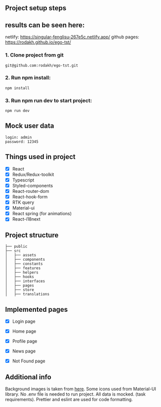 ## Project setup steps

## results can be seen here: 
netlify: https://singular-fenglisu-267e5c.netlify.app/
github pages: https://rodakh.github.io/ego-tst/

### 1. Clone project from git

```
git@github.com:rodakh/ego-tst.git
```

### 2. Run npm install:

```
npm install
```

### 3. Run npm run dev to start project:

```
npm run dev
```

## Mock user data

```
login: admin
password: 12345
```

## Things used in project

- [x] React
- [x] Redux/Redux-toolkit
- [x] Typescript
- [x] Styled-components
- [x] React-router-dom
- [x] React-hook-form
- [x] RTK query
- [x] Material-ui
- [x] React spring (for animations)
- [x] React-i18next

## Project structure

```
├── public
├── src
│   ├── assets
│   ├── components
│   ├── constants
│   ├── features
│   ├── helpers
│   ├── hooks
│   ├── interfaces
│   ├── pages
│   ├── store
│   ├── translations
```

## Implemented pages

- [x] Login page
- [x] Home page
- [x] Profile page
- [x] News page
- [x] Not Found page


## Additional info 

Background images is taken from [here](https://unsplash.com/s/photos/abstract--background). Some icons used from Material-UI library.
No .env file is needed to run project. All data is mocked. (task requirements). Prettier and eslint are used for code formatting.